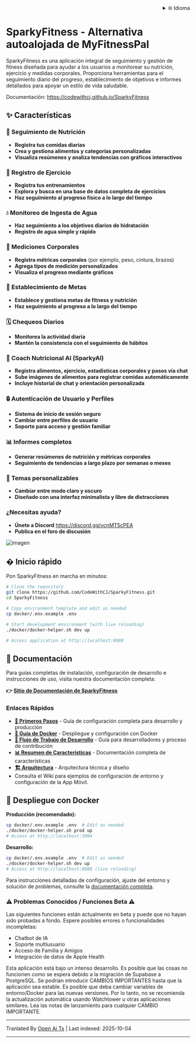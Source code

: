 
<div align="right">
  <details>
    <summary >🌐 Idioma</summary>
    <div>
      <div align="right">
        <p><a href="https://openaitx.github.io/view.html?user=CodeWithCJ&project=SparkyFitness&lang=en">English</a></p>
        <p><a href="https://openaitx.github.io/view.html?user=CodeWithCJ&project=SparkyFitness&lang=zh-CN">简体中文</a></p>
        <p><a href="https://openaitx.github.io/view.html?user=CodeWithCJ&project=SparkyFitness&lang=zh-TW">繁體中文</a></p>
        <p><a href="https://openaitx.github.io/view.html?user=CodeWithCJ&project=SparkyFitness&lang=ja">日本語</a></p>
        <p><a href="https://openaitx.github.io/view.html?user=CodeWithCJ&project=SparkyFitness&lang=ko">한국어</a></p>
        <p><a href="https://openaitx.github.io/view.html?user=CodeWithCJ&project=SparkyFitness&lang=hi">हिन्दी</a></p>
        <p><a href="https://openaitx.github.io/view.html?user=CodeWithCJ&project=SparkyFitness&lang=th">ไทย</a></p>
        <p><a href="https://openaitx.github.io/view.html?user=CodeWithCJ&project=SparkyFitness&lang=fr">Français</a></p>
        <p><a href="https://openaitx.github.io/view.html?user=CodeWithCJ&project=SparkyFitness&lang=de">Deutsch</a></p>
        <p><a href="https://openaitx.github.io/view.html?user=CodeWithCJ&project=SparkyFitness&lang=es">Español</a></p>
        <p><a href="https://openaitx.github.io/view.html?user=CodeWithCJ&project=SparkyFitness&lang=it">Itapano</a></p>
        <p><a href="https://openaitx.github.io/view.html?user=CodeWithCJ&project=SparkyFitness&lang=ru">Русский</a></p>
        <p><a href="https://openaitx.github.io/view.html?user=CodeWithCJ&project=SparkyFitness&lang=pt">Português</a></p>
        <p><a href="https://openaitx.github.io/view.html?user=CodeWithCJ&project=SparkyFitness&lang=nl">Nederlands</a></p>
        <p><a href="https://openaitx.github.io/view.html?user=CodeWithCJ&project=SparkyFitness&lang=pl">Polski</a></p>
        <p><a href="https://openaitx.github.io/view.html?user=CodeWithCJ&project=SparkyFitness&lang=ar">العربية</a></p>
        <p><a href="https://openaitx.github.io/view.html?user=CodeWithCJ&project=SparkyFitness&lang=fa">فارسی</a></p>
        <p><a href="https://openaitx.github.io/view.html?user=CodeWithCJ&project=SparkyFitness&lang=tr">Türkçe</a></p>
        <p><a href="https://openaitx.github.io/view.html?user=CodeWithCJ&project=SparkyFitness&lang=vi">Tiếng Việt</a></p>
        <p><a href="https://openaitx.github.io/view.html?user=CodeWithCJ&project=SparkyFitness&lang=id">Bahasa Indonesia</a></p>
      </div>
    </div>
  </details>
</div>

# SparkyFitness - Alternativa autoalojada de MyFitnessPal

SparkyFitness es una aplicación integral de seguimiento y gestión de fitness diseñada para ayudar a los usuarios a monitorear su nutrición, ejercicio y medidas corporales. Proporciona herramientas para el seguimiento diario del progreso, establecimiento de objetivos e informes detallados para apoyar un estilo de vida saludable.

Documentación: https://codewithcj.github.io/SparkyFitness

## ✨ Características

### 🍎 Seguimiento de Nutrición

* **Registra tus comidas diarias**
* **Crea y gestiona alimentos y categorías personalizadas**
* **Visualiza resúmenes y analiza tendencias con gráficos interactivos**

### 💪 Registro de Ejercicio

* **Registra tus entrenamientos**
* **Explora y busca en una base de datos completa de ejercicios**
* **Haz seguimiento al progreso físico a lo largo del tiempo**

### 💧 Monitoreo de Ingesta de Agua

* **Haz seguimiento a los objetivos diarios de hidratación**
* **Registro de agua simple y rápido**

### 📏 Mediciones Corporales

* **Registra métricas corporales** (por ejemplo, peso, cintura, brazos)
* **Agrega tipos de medición personalizados**
* **Visualiza el progreso mediante gráficos**

### 🎯 Establecimiento de Metas

* **Establece y gestiona metas de fitness y nutrición**
* **Haz seguimiento al progreso a lo largo del tiempo**

### 🗓️ Chequeos Diarios

* **Monitorea la actividad diaria**
* **Mantén la consistencia con el seguimiento de hábitos**

### 🤖 Coach Nutricional AI (SparkyAI)

* **Registra alimentos, ejercicio, estadísticas corporales y pasos vía chat**
* **Sube imágenes de alimentos para registrar comidas automáticamente**
* **Incluye historial de chat y orientación personalizada**

### 🔒 Autenticación de Usuario y Perfiles

* **Sistema de inicio de sesión seguro**
* **Cambiar entre perfiles de usuario**
* **Soporte para acceso y gestión familiar**

### 📊 Informes completos

* **Generar resúmenes de nutrición y métricas corporales**
* **Seguimiento de tendencias a largo plazo por semanas o meses**

### 🎨 Temas personalizables

* **Cambiar entre modo claro y oscuro**
* **Diseñado con una interfaz minimalista y libre de distracciones**

### ¿Necesitas ayuda?
* **Únete a Discord**
  https://discord.gg/vcnMT5cPEA
* **Publica en el foro de discusión**


![imagen](https://github.com/user-attachments/assets/ccc7f34e-a663-405f-a4d4-a9888c3197bc)

## � Inicio rápido

Pon SparkyFitness en marcha en minutos:

```bash
# Clone the repository
git clone https://github.com/CodeWithCJ/SparkyFitness.git
cd SparkyFitness

# Copy environment template and edit as needed
cp docker/.env.example .env

# Start development environment (with live reloading)
./docker/docker-helper.sh dev up

# Access application at http://localhost:8080
```

## 📖 Documentación

Para guías completas de instalación, configuración de desarrollo e instrucciones de uso, visita nuestra documentación completa:

**👉 [Sitio de Documentación de SparkyFitness](https://codewithcj.github.io/SparkyFitness)**

### Enlaces Rápidos

- **[🚀 Primeros Pasos](https://codewithcj.github.io/SparkyFitness/developer/getting-started)** - Guía de configuración completa para desarrollo y producción
- **[🐳 Guía de Docker](https://codewithcj.github.io/SparkyFitness/developer/docker)** - Despliegue y configuración con Docker
- **[🔧 Flujo de Trabajo de Desarrollo](https://codewithcj.github.io/SparkyFitness/developer/workflow)** - Guía para desarrolladores y proceso de contribución  
- **[📊 Resumen de Características](https://codewithcj.github.io/SparkyFitness/features/)** - Documentación completa de características
- **[🏗️ Arquitectura](https://codewithcj.github.io/SparkyFitness/app-overview)** - Arquitectura técnica y diseño
- Consulta el Wiki para ejemplos de configuración de entorno y configuración de la App Móvil.

## 🐳 Despliegue con Docker

**Producción (recomendado):**
```bash
cp docker/.env.example .env  # Edit as needed
./docker/docker-helper.sh prod up
# Access at http://localhost:3004
```
**Desarrollo:**

```bash
cp docker/.env.example .env  # Edit as needed  
./docker/docker-helper.sh dev up
# Access at http://localhost:8080 (live reloading)
```
Para instrucciones detalladas de configuración, ajuste del entorno y solución de problemas, consulte la [documentación completa](https://codewithcj.github.io/SparkyFitness/developer/getting-started).

### ⚠️ Problemas Conocidos / Funciones Beta ⚠️

Las siguientes funciones están actualmente en beta y puede que no hayan sido probadas a fondo. Espere posibles errores o funcionalidades incompletas:

*   Chatbot de IA
*   Soporte multiusuario
*   Acceso de Familia y Amigos
*   Integración de datos de Apple Health

Esta aplicación está bajo un intenso desarrollo. Es posible que las cosas no funcionen como se espera debido a la migración de Supabase a PostgreSQL. Se podrían introducir CAMBIOS IMPORTANTES hasta que la aplicación sea estable.
Es posible que deba cambiar variables de entorno/Docker para las nuevas versiones. Por lo tanto, no se recomienda la actualización automática usando Watchtower u otras aplicaciones similares. Lea las notas de lanzamiento para cualquier CAMBIO IMPORTANTE.





---

Tranlated By [Open Ai Tx](https://github.com/OpenAiTx/OpenAiTx) | Last indexed: 2025-10-04

---